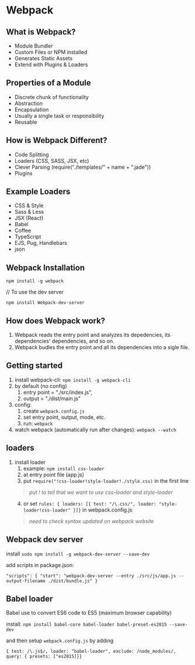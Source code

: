 # Webpack

## What is Webpack?
- Module Bundler
- Custom Files or NPM installed
- Generates Static Assets
- Extend with Plugins & Loaders

## Properties of a Module
- Discrete chunk of functionality
- Abstraction
- Encapsulation
- Usually a single task or responsibility
- Reusable

## How is Webpack Different?
- Code Splitting
- Loaders (CSS, SASS, JSX, etc)
- Clever Parsing (require("./templates/" + name + ".jade"))
- Plugins

## Example Loaders
- CSS & Style
- Sass & Less
- JSX (React)
- Babel
- Coffee
- TypeScript
- EJS, Pug, Handlebars
- json

## Webpack Installation
`npm install -g webpack`

// To use the dev server

`npm install Webpack-dev-server`

## How does Webpack work?
1. Webpack reads the entry point and analyzes its depedencies, its dependencies' dependencies, and so on. 
2. Webpack budles the entry point and all its dependencies into a sigle file.

## Getting started
1. install webpack-cli: `npm install -g webpack-cli`
2. by default (no config)
   1. entry point = "./src/index.js",
   2. output = "./dist/main.js"
3. config: 
   1. create `webpack.config.js`
   2. set entry point, output, mode, etc.
   3. run: `webpack`
4. watch webpack (automatically run after changes): `webpack --watch`

## loaders
1. install loader
   1. example: `npm install css-loader`
   2. at entry point file (app.js)
   3. put `require("!css-loader!style-loader!./style.css)` in the first line
    > *put ! to tell that we want to use css-loader and style-loader*
   4. or set `rules: { loaders: [{ test: "/\.css/", loader: "style-loader!css-loader" }]}` in webpack.config.js
    > *need to check syntax updated on webpack website*

## Webpack dev server

install `sudo npm install -g webpack-dev-server --save-dev`

add scripts in package.json: 

`"scripts": { "start": "webpack-dev-server --entry ./src/js/app.js --output-filename ./dist/bundle.js" }`

## Babel loader
Babel use to convert ES6 code to ES5 (maximum browser capability)

install: `npm install babel-core babel-loader babel-preset-es2015 --save-dev`

and then setup `webpack.config.js` by adding

`{ test: /\.js$/, loader: "babel-loader", exclude: /node_modules/, query: { presets: ["es2015]}}`

